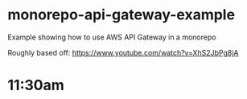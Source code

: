 # monorepo-api-gateway-example
Example showing how to use AWS API Gateway in a monorepo

Roughly based off: https://www.youtube.com/watch?v=XhS2JbPg8jA

# 11:30am
